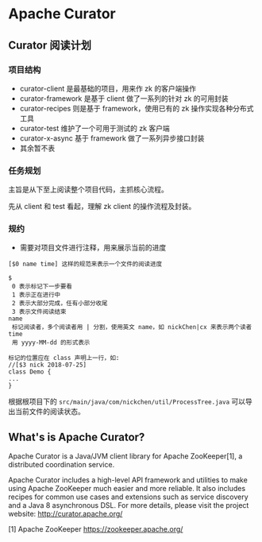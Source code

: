 # Apache Curator

## Curator 阅读计划

### 项目结构

- curator-client 是最基础的项目，用来作 zk 的客户端操作
- curator-framework 是基于 client 做了一系列的针对 zk 的可用封装
- curator-recipes 则是基于 framework，使用已有的 zk 操作实现各种分布式工具
- curator-test 维护了一个可用于测试的 zk 客户端
- curator-x-async 基于 framework 做了一系列异步接口封装
- 其余暂不表

### 任务规划

主旨是从下至上阅读整个项目代码，主抓核心流程。

先从 client 和 test 看起，理解 zk client 的操作流程及封装。

### 规约

- 需要对项目文件进行注释，用来展示当前的进度
```
[$0 name time] 这样的规范来表示一个文件的阅读进度

$
 0 表示标记下一步要看
 1 表示正在进行中
 2 表示大部分完成，任有小部分收尾
 3 表示文件阅读结束
name
 标记阅读者，多个阅读者用 | 分割，使用英文 name，如 nickChen|cx 来表示两个读者
time
 用 yyyy-MM-dd 的形式表示

标记的位置应在 class 声明上一行，如:
//[$3 nick 2018-07-25]
class Demo {
...
}
```

根据根项目下的 `src/main/java/com/nickchen/util/ProcessTree.java` 可以导出当前文件的阅读状态。


## What's is Apache Curator?

Apache Curator is a Java/JVM client library for Apache ZooKeeper[1], a distributed coordination service.

Apache Curator includes a high-level API framework and utilities to make using Apache ZooKeeper much easier and more reliable. It also includes recipes for common use cases and extensions such as service discovery and a Java 8 asynchronous DSL.
For more details, please visit the project website: http://curator.apache.org/

[1] Apache ZooKeeper https://zookeeper.apache.org/


